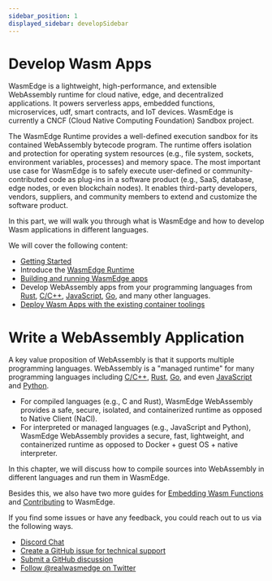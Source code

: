 ```yaml
---
sidebar_position: 1
displayed_sidebar: developSidebar
---
```


# Develop Wasm Apps

WasmEdge is a lightweight, high-performance, and extensible WebAssembly runtime for cloud native, edge, and decentralized applications. It powers serverless apps, embedded functions, microservices, udf, smart contracts, and IoT devices. WasmEdge is currently a CNCF (Cloud Native Computing Foundation) Sandbox project.

The WasmEdge Runtime provides a well-defined execution sandbox for its contained WebAssembly bytecode program. The runtime offers isolation and protection for operating system resources (e.g., file system, sockets, environment variables, processes) and memory space. The most important use case for WasmEdge is to safely execute user-defined or community-contributed code as plug-ins in a software product (e.g., SaaS, database, edge nodes, or even blockchain nodes). It enables third-party developers, vendors, suppliers, and community members to extend and customize the software product.

In this part, we will walk you through what is WasmEdge and how to develop Wasm applications in different languages.

We will cover the following content:

- [Getting Started](/category/getting-started-with-wasmEdge)
- Introduce the [WasmEdge Runtime](/category/what-is-wasmedge)
- [Building and running WasmEdge apps](/category/building-and-running-wasmedge-apps)
- Develop WebAssembly apps from your programming languages from [Rust](/category/develop-wasm-apps-in-rust), [C/C++](/category/develop-wasm-apps-in-cc), [JavaScript](/category/develop-wasm-apps-in-javascript), [Go](/category/develop-wasm-apps-in-go), and many other languages.
- [Deploy Wasm Apps with the existing container toolings](/category/deploy-wasmedge-apps-in-kubernetes)

# Write a WebAssembly Application

A key value proposition of WebAssembly is that it supports multiple programming languages. WebAssembly is a "managed runtime" for many programming languages including [C/C++](/category/develop-wasm-apps-in-cc), [Rust](/category/develop-wasm-apps-in-rust), [Go](/category/develop-wasm-apps-in-go), and even [JavaScript](/category/develop-wasm-apps-in-javascript) and [Python](/category/develop-wasm-apps-in-python).

- For compiled languages (e.g., C and Rust), WasmEdge WebAssembly provides a safe, secure, isolated, and containerized runtime as opposed to Native Client (NaCl).
- For interpreted or managed languages (e.g., JavaScript and Python), WasmEdge WebAssembly provides a secure, fast, lightweight, and containerized runtime as opposed to Docker + guest OS + native interpreter.

In this chapter, we will discuss how to compile sources into WebAssembly in different languages and run them in WasmEdge.

Besides this, we also have two more guides for [Embedding Wasm Functions](/embed/overview) and [Contributing](/contribute/overview) to WasmEdge.

If you find some issues or have any feedback, you could reach out to us via the following ways.

- [Discord Chat](https://discord.gg/U4B5sFTkFc)
- [Create a GitHub issue for technical support](https://github.com/WasmEdge/WasmEdge/issues)
- [Submit a GitHub discussion](https://github.com/WasmEdge/WasmEdge/discussions)
- [Follow @realwasmedge on Twitter](https://twitter.com/realwasmedge)

